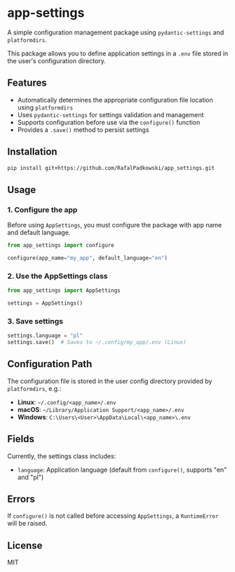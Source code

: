 # app-settings

A simple configuration management package using `pydantic-settings` and `platformdirs`.

This package allows you to define application settings in a `.env` file stored in the user's configuration directory.

## Features

- Automatically determines the appropriate configuration file location using `platformdirs`
- Uses `pydantic-settings` for settings validation and management
- Supports configuration before use via the `configure()` function
- Provides a `.save()` method to persist settings

## Installation

```bash
pip install git+https://github.com/RafalPadkowski/app_settings.git
```

## Usage

### 1. Configure the app

Before using `AppSettings`, you must configure the package with app name and default language.

```python
from app_settings import configure

configure(app_name="my_app", default_language="en")
```

### 2. Use the AppSettings class

```python
from app_settings import AppSettings

settings = AppSettings()
```

### 3. Save settings

```python
settings.language = "pl"
settings.save()  # Saves to ~/.config/my_app/.env (Linux)
```

## Configuration Path

The configuration file is stored in the user config directory provided by `platformdirs`, e.g.:

- **Linux**: `~/.config/<app_name>/.env`
- **macOS**: `~/Library/Application Support/<app_name>/.env`
- **Windows**: `C:\Users\<User>\AppData\Local\<app_name>\.env`

## Fields

Currently, the settings class includes:

- `language`: Application language (default from `configure()`, supports "en" and "pl")

## Errors

If `configure()` is not called before accessing `AppSettings`, a `RuntimeError` will be raised.

## License

MIT
